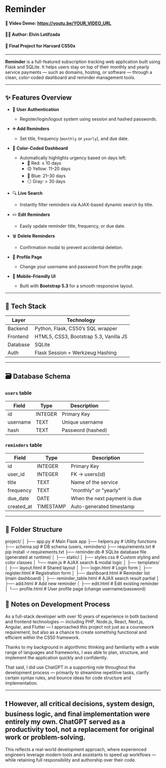 # Reminder

#### 🎥 Video Demo: <https://youtu.be/YOUR_VIDEO_URL>
#### 👨‍💻 Author: Elvin Lətifzada
#### 📅 Final Project for Harvard CS50x

---

**Reminder** is a full-featured subscription tracking web application built using Flask and SQLite. It helps users stay on top of their monthly and yearly service payments — such as domains, hosting, or software — through a clean, color-coded dashboard and reminder management tools.

---

## ✨ Features Overview

- 🔐 **User Authentication**
  - Register/login/logout system using session and hashed passwords.

- ➕ **Add Reminders**
  - Set title, frequency (`monthly` or `yearly`), and due date.

- 🎨 **Color-Coded Dashboard**
  - Automatically highlights urgency based on days left:
    - 🔴 Red: ≤ 10 days
    - 🟡 Yellow: 11–20 days
    - 🔵 Blue: 21–30 days
    - ⚪ Gray: > 30 days

- 🔍 **Live Search**
  - Instantly filter reminders via AJAX-based dynamic search by title.

- ✏️ **Edit Reminders**
  - Easily update reminder title, frequency, or due date.

- 🗑️ **Delete Reminders**
  - Confirmation modal to prevent accidental deletion.

- 👤 **Profile Page**
  - Change your username and password from the profile page.

- 📱 **Mobile-Friendly UI**
  - Built with **Bootstrap 5.3** for a smooth responsive layout.

---

## 🧰 Tech Stack

| Layer       | Technology |
|-------------|------------|
| Backend     | Python, Flask, CS50’s SQL wrapper |
| Frontend    | HTML5, CSS3, Bootstrap 5.3, Vanilla JS |
| Database    | SQLite |
| Auth        | Flask Session + Werkzeug Hashing |

---

## 🗃️ Database Schema

### `users` table
| Field    | Type     | Description               |
|----------|----------|---------------------------|
| id       | INTEGER  | Primary Key               |
| username | TEXT     | Unique username           |
| hash     | TEXT     | Password (hashed)         |

### `reminders` table
| Field      | Type      | Description                       |
|------------|-----------|-----------------------------------|
| id         | INTEGER   | Primary Key                       |
| user_id    | INTEGER   | FK → users(id)                    |
| title      | TEXT      | Name of the service               |
| frequency  | TEXT      | "monthly" or "yearly"             |
| due_date   | DATE      | When the next payment is due      |
| created_at | TIMESTAMP | Auto-generated timestamp          |

---

## 📁 Folder Structure

project/
│
├── app.py                # Main Flask app
├── helpers.py            # Utility functions
├── schema.sql            # DB schema (users, reminders)
├── requirements.txt      # pip install -r requirements.txt
├── reminder.db           # SQLite database file (generated at runtime)
│
├── static/
│   ├── styles.css        # Custom styling and color classes
│   └── main.js           # AJAX search & modal logic
│
├── templates/
│   ├── layout.html       # Shared layout
│   ├── login.html        # Login form
│   ├── register.html     # Registration form
│   ├── dashboard.html    # Reminder list (main dashboard)
│   ├── reminder_table.html # AJAX search result partial
│   ├── add.html          # Add new reminder
│   ├── edit.html         # Edit existing reminder
│   └── profile.html      # User profile page (change username/password)


## 📝 Notes on Development Process
As a full-stack developer with over 10 years of experience in both backend and frontend technologies — including PHP, Node.js, React, Next.js, Angular, and Flutter — I approached this project not just as a coursework requirement, but also as a chance to create something functional and efficient within the CS50 framework.

Thanks to my background in algorithmic thinking and familiarity with a wide range of languages and frameworks, I was able to plan, structure, and implement the application quickly and confidently.

That said, I did use ChatGPT in a supporting role throughout the development process — primarily to streamline repetitive tasks, clarify certain syntax rules, and bounce ideas for code structure and implementation.

---
❗ However, all critical decisions, system design, business logic, and final implementation were entirely my own. ChatGPT served as a productivity tool, not a replacement for original work or problem-solving.
---

This reflects a real-world development approach, where experienced engineers leverage modern tools and assistants to speed up workflows — while retaining full responsibility and authorship over their code.

